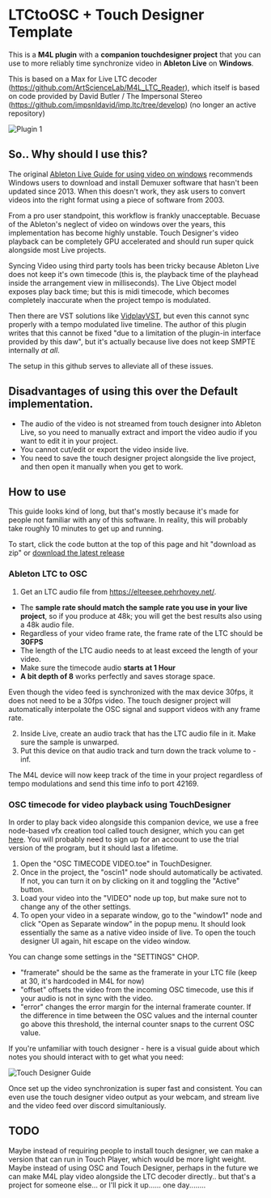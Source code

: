 # LTCtoOSC + Touch Designer Template
This is a **M4L plugin** with a **companion touchdesigner project** that you can use to more reliably time synchronize video in **Ableton Live** on **Windows**.

This is based on a Max for Live LTC decoder (https://github.com/ArtScienceLab/M4L_LTC_Reader), which itself is based on code provided by David Butler / The Impersonal Stereo (https://github.com/impsnldavid/imp.ltc/tree/develop) (no longer an active repository)

![Plugin 1](https://cdn.discordapp.com/attachments/422835897332137984/925476063746867220/unknown.png)

## So.. Why should I use this?
The original [Ableton Live Guide for using video on windows](https://help.ableton.com/hc/en-us/articles/209773125-Using-Video) recommends Windows users to download and install  Demuxer software that hasn't been updated since 2013. When this doesn't work, they ask users to convert videos into the right format using a piece of software from 2003. 

From a pro user standpoint, this workflow is frankly unacceptable. 
Becuase of the Ableton's neglect of video on windows over the years, this implementation has become highly unstable.
Touch Designer's video playback can be completely GPU accelerated and should run super quick alongside most Live projects.

Syncing Video using third party tools has been tricky because Ableton Live does not keep it's own timecode (this is, the playback time of the playhead inside the arrangement view in milliseconds). 
The Live Object model exposes play back time; but this is midi timecode, which becomes completely inaccurate when the project tempo is modulated. 

Then there are VST solutions like [VidplayVST](https://vidplayvst.com/index.htm), but even this cannot sync properly with a tempo modulated live timeline. 
The author of this plugin writes that this cannot be fixed "due to a limitation of the plugin-in interface provided by this daw", but it's actually because live does not keep SMPTE internally *at all*.

The setup in this github serves to alleviate all of these issues.

## Disadvantages of using this over the Default implementation.
- The audio of the video is not streamed from touch designer into Ableton Live, so you need to manually extract and import the video audio if you want to edit it in your project.
- You cannot cut/edit or export the video inside live.
- You need to save the touch designer project alongside the live project, and then open it manually when you get to work.

## How to use

This guide looks kind of long, but that's mostly because it's made for people not familiar with any of this software.
In reality, this will probably take roughly 10 minutes to get up and running.

To start, click the code button at the top of this page and hit "download as zip" or [download the latest release](https://github.com/Inversil/LTCtoOSC-TouchDesigner/releases)

### Ableton LTC to OSC
1. Get an LTC audio file from https://elteesee.pehrhovey.net/. 
- The **sample rate should match the sample rate you use in your live project**, so if you produce at 48k; you will get the best results also using a 48k audio file. 
- Regardless of your video frame rate, the frame rate of the LTC should be **30FPS**
- The length of the LTC audio needs to at least exceed the length of your video. 
- Make sure the timecode audio **starts at 1 Hour**
- **A bit depth of 8** works perfectly and saves storage space.

Even though the video feed is synchronized with the max device 30fps, it does not need to be a 30fps video. The touch designer project will automatically interpolate the OSC signal and support videos with any frame rate.

2. Inside Live, create an audio track that has the LTC audio file in it. Make sure the sample is unwarped.
3. Put this device on that audio track and turn down the track volume to -inf.

The M4L device will now keep track of the time in your project regardless of tempo modulations and send this time info to port 42169.

### OSC timecode for video playback using TouchDesigner

In order to play back video alongside this companion device, we use a free node-based vfx creation tool called touch designer, which you can get [here](https://derivative.ca/).
You will probably need to sign up for an account to use the trial version of the program, but it should last a lifetime.

1. Open the "OSC TIMECODE VIDEO.toe" in TouchDesigner.
2. Once in the project, the "oscin1" node should automatically be activated. If not, you can turn it on by clicking on it and toggling the "Active" button.
3. Load your video into the "VIDEO" node up top, but make sure not to change any of the other settings.
4. To open your video in a separate window, go to the "window1" node and click "Open as Separate window" in the popup menu. It should look essentially the same as a native video inside of live. To open the touch designer UI again, hit escape on the video window.

You can change some settings in the "SETTINGS" CHOP.
- "framerate" should be the same as the framerate in your LTC file (keep at 30, it's hardcoded in M4L for now)
- "offset" offsets the video from the incoming OSC timecode, use this if your audio is not in sync with the video.
- "error" changes the error margin for the internal framerate counter. If the difference in time between the OSC values and the internal counter go above this threshold, the internal counter snaps to the current OSC value.

If you're unfamiliar with touch designer - here is a visual guide about which notes you should interact with to get what you need:

![Touch Designer Guide](https://cdn.discordapp.com/attachments/202817364264222720/925547803588063262/eeee.png)

Once set up the video synchronization is super fast and consistent. You can even use the touch designer video output as your webcam, and stream live and the video feed over discord simultaniously.

## TODO

Maybe instead of requiring people to install touch designer, we can make a version that can run in Touch Player, which would be more light weight.
Maybe instead of using OSC and Touch Designer, perhaps in the future we can make M4L play video alongside the LTC decoder directly.. but that's a project for someone else... or I'll pick it up...... one day........
